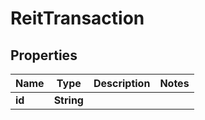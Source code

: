 

# ReitTransaction


## Properties

| Name | Type | Description | Notes |
|------------ | ------------- | ------------- | -------------|
|**id** | **String** |  |  |



